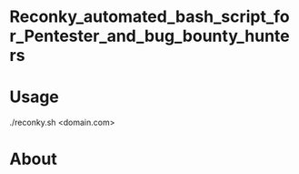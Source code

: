 # Reconky_automated_bash_script_for_Pentester_and_bug_bounty_hunters

# Usage
./reconky.sh <domain.com>

# About 

